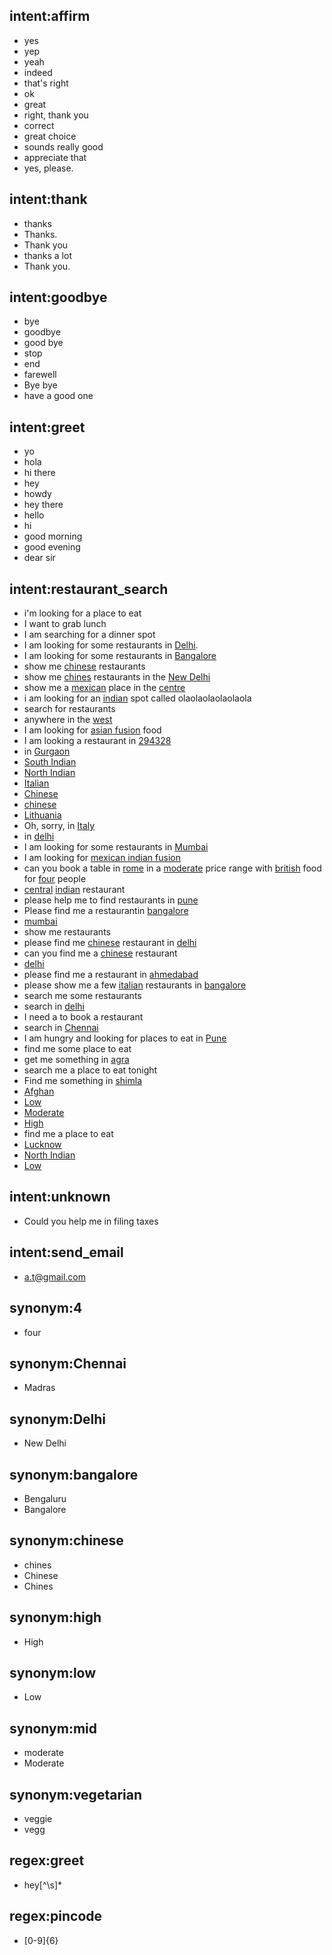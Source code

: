 ## intent:affirm
- yes
- yep
- yeah
- indeed
- that's right
- ok
- great
- right, thank you
- correct
- great choice
- sounds really good
- appreciate that
- yes, please.

## intent:thank
- thanks
- Thanks.
- Thank you
- thanks a lot
- Thank you.

## intent:goodbye
- bye
- goodbye
- good bye
- stop
- end
- farewell
- Bye bye
- have a good one

## intent:greet
- yo
- hola
- hi there
- hey
- howdy
- hey there
- hello
- hi
- good morning
- good evening
- dear sir

## intent:restaurant_search
- i'm looking for a place to eat
- I want to grab lunch
- I am searching for a dinner spot
- I am looking for some restaurants in [Delhi](location).
- I am looking for some restaurants in [Bangalore](location)
- show me [chinese](cuisine) restaurants
- show me [chines](cuisine:chinese) restaurants in the [New Delhi](location:Delhi)
- show me a [mexican](cuisine) place in the [centre](location)
- i am looking for an [indian](cuisine) spot called olaolaolaolaolaola
- search for restaurants
- anywhere in the [west](location)
- I am looking for [asian fusion](cuisine) food
- I am looking a restaurant in [294328](location)
- in [Gurgaon](location)
- [South Indian](cuisine)
- [North Indian](cuisine)
- [Italian](cuisine)
- [Chinese](cuisine:chinese)
- [chinese](cuisine)
- [Lithuania](location)
- Oh, sorry, in [Italy](location)
- in [delhi](location)
- I am looking for some restaurants in [Mumbai](location)
- I am looking for [mexican indian fusion](cuisine)
- can you book a table in [rome](location) in a [moderate](price:mid) price range with [british](cuisine) food for [four](people:4) people
- [central](location) [indian](cuisine) restaurant
- please help me to find restaurants in [pune](location)
- Please find me a restaurantin [bangalore](location)
- [mumbai](location)
- show me restaurants
- please find me [chinese](cuisine) restaurant in [delhi](location)
- can you find me a [chinese](cuisine) restaurant
- [delhi](location)
- please find me a restaurant in [ahmedabad](location)
- please show me a few [italian](cuisine) restaurants in [bangalore](location)
- search me some restaurants
- search in [delhi](location)
- I need a to book a restaurant
- search in [Chennai](location)
- I am hungry and looking for places to eat in [Pune](location)
- find me some place to eat
- get me something in [agra](location)
- search me a place to eat tonight
- Find me something in [shimla](location)
- [Afghan](cuisine)
- [Low](price:low)
- [Moderate](price:mid)
- [High](price:high)
- find me a place to eat
- [Lucknow](location)
- [North Indian](cuisine)
- [Low](price:low)

## intent:unknown
- Could you help me in filing taxes

## intent:send_email
- [a.t@gmail.com](email)

## synonym:4
- four

## synonym:Chennai
- Madras

## synonym:Delhi
- New Delhi

## synonym:bangalore
- Bengaluru
- Bangalore

## synonym:chinese
- chines
- Chinese
- Chines

## synonym:high
- High

## synonym:low
- Low

## synonym:mid
- moderate
- Moderate

## synonym:vegetarian
- veggie
- vegg

## regex:greet
- hey[^\s]*

## regex:pincode
- [0-9]{6}
